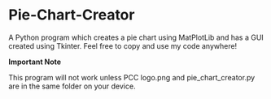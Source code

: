 # Pie-Chart-Creator

A Python program which creates a pie chart using MatPlotLib and has a GUI created using Tkinter. Feel free to copy and use my code anywhere!

**Important Note**

This program will not work unless PCC logo.png and pie_chart_creator.py are in the same folder on your device.
